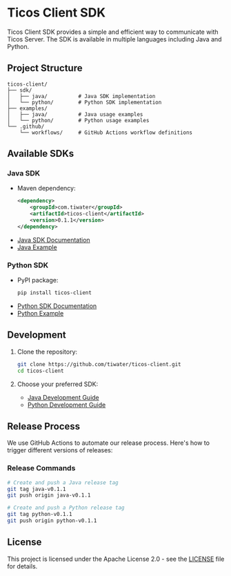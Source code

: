 # Ticos Client SDK

Ticos Client SDK provides a simple and efficient way to communicate with Ticos Server. The SDK is available in multiple languages including Java and Python.

## Project Structure

```
ticos-client/
├── sdk/
│   ├── java/          # Java SDK implementation
│   └── python/        # Python SDK implementation
├── examples/
│   ├── java/          # Java usage examples
│   └── python/        # Python usage examples
└── .github/
    └── workflows/     # GitHub Actions workflow definitions
```

## Available SDKs

### Java SDK

- Maven dependency:
  ```xml
  <dependency>
      <groupId>com.tiwater</groupId>
      <artifactId>ticos-client</artifactId>
      <version>0.1.1</version>
  </dependency>
  ```
- [Java SDK Documentation](sdk/java/README.md)
- [Java Example](examples/java/README.md)

### Python SDK

- PyPI package:
  ```bash
  pip install ticos-client
  ```
- [Python SDK Documentation](sdk/python/README.md)
- [Python Example](examples/python/README.md)

## Development

1. Clone the repository:
   ```bash
   git clone https://github.com/tiwater/ticos-client.git
   cd ticos-client
   ```

2. Choose your preferred SDK:
   - [Java Development Guide](sdk/java/README.md)
   - [Python Development Guide](sdk/python/README.md)

## Release Process

We use GitHub Actions to automate our release process. Here's how to trigger different versions of releases:

### Release Commands

```bash
# Create and push a Java release tag
git tag java-v0.1.1
git push origin java-v0.1.1

# Create and push a Python release tag
git tag python-v0.1.1
git push origin python-v0.1.1
```

## License

This project is licensed under the Apache License 2.0 - see the [LICENSE](LICENSE) file for details.
